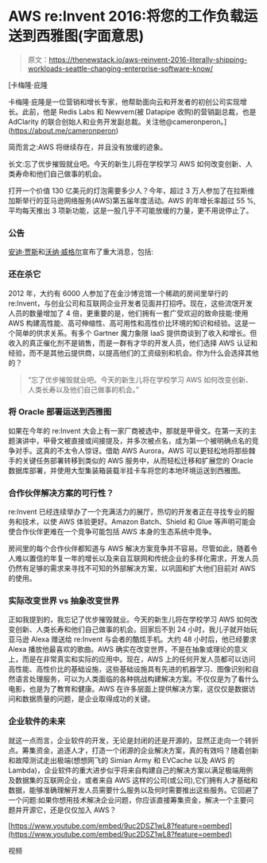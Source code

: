 # AWS re:Invent 2016:将您的工作负载运送到西雅图(字面意思)

> 原文：<https://thenewstack.io/aws-reinvent-2016-literally-shipping-workloads-seattle-changing-enterprise-software-know/>

[](https://about.me/cameronperon)

 [卡梅隆·庇隆

卡梅隆·庇隆是一位营销和增长专家，他帮助面向云和开发者的初创公司实现增长。此前，他是 Redis Labs 和 Newvem(被 Datapipe 收购)的营销副总裁，也是 AdClarity 的联合创始人和业务开发副总裁。关注他@cameronperon。](https://about.me/cameronperon) [](https://about.me/cameronperon)

简而言之:AWS 将继续存在，并且没有放缓的迹象。

长文:忘了优步摧毁就业吧。今天的新生儿将在学校学习 AWS 如何改变创新、人类寿命和他们自己做事的机会。

打开一个价值 130 亿美元的灯泡需要多少人？今年，超过 3 万人参加了在拉斯维加斯举行的亚马逊网络服务(AWS)第五届年度活动。AWS 的年增长率超过 55 %,平均每天推出 3 项新功能，这是一股几乎不可能放缓的力量，更不用说停止了。

### **公告**

[安迪·贾斯](https://www.linkedin.com/in/andy-jassy-8b1615)和[沃纳·威格尔](http://www.allthingsdistributed.com/)宣布了重大消息，包括:

### **还在杀它**

2012 年，大约有 6000 人参加了在金沙博览馆一个稀疏的房间里举行的 re:Invent，与创业公司和互联网企业开发者见面并打招呼。现在，这些流氓开发人员的数量增加了 4 倍，更重要的是，他们拥有一套广受欢迎的致命技能:使用 AWS 构建高性能、高可伸缩性、高可用性和高性价比环境的知识和经验。这是一个简单的供求关系。有多个 Gartner 魔力象限 IaaS 提供商谈到了收入和增长。但收入的真正催化剂不是销售，而是一群有才华的开发人员，他们选择 AWS 认证和经验，而不是其他云提供商，以提高他们的工资级别和机会。你为什么会选择其他的？

> “忘了优步摧毁就业吧。今天的新生儿将在学校学习 AWS 如何改变创新、人类长寿以及他们自己做事的机会。”

### **将 Oracle 部署运送到西雅图**

如果在今年的 re:Invent 大会上有一家厂商被选中，那就是甲骨文。在第一天的主题演讲中，甲骨文被直接或间接提及，并多次被点名，成为第一个被明确点名的竞争对手。这真的不太令人惊讶。借助 AWS Aurora，AWS 可以更轻松地将那些棘手的关键任务部署转移到类似的 AWS 服务中，从而轻松迁移和扩展您的 Oracle 数据库部署，并使用大型集装箱装载半挂卡车将您的本地环境运送到西雅图。

### **合作伙伴解决方案的可行性？**

re:Invent 已经连续举办了一个充满活力的展厅，热切的开发者正在寻找专业的服务和技术，以使 AWS 体验更好。Amazon Batch、Shield 和 Glue 等声明可能会使合作伙伴更难在一个竞争可能包括 AWS 本身的生态系统中竞争。

房间里的每个合作伙伴都知道与 AWS 解决方案竞争并不容易。尽管如此，随着令人难以置信的年复一年的增长以及来自互联网和传统企业的多样化需求，开发人员仍然有足够的需求来寻找不可知的外部解决方案，以巩固和扩大他们目前对 AWS 的使用。

### **实际改变世界 vs 抽象改变世界**

正如我提到的，我忘记了优步摧毁就业。今天的新生儿将在学校学习 AWS 如何改变创新、人类长寿和他们自己做事的机会。回家后不到 24 小时，我儿子就开始玩亚马逊 Alexa 赠送给 re:Invent 与会者的酷炫手机。大约 48 小时后，他已经要求 Alexa 播放他最喜欢的歌曲。AWS 确实在改变世界，不是在抽象或理论的意义上，而是在非常真实和实际的应用中。现在，AWS 上的任何开发人员都可以访问高性能、高性价比的基础设施，这些基础设施具有先进的机器学习、图像识别和自然语言处理服务，可以为人类面临的各种挑战构建解决方案。不仅仅是为了看什么电影，也是为了教育和健康。AWS 在许多层面上提供解决方案，这仅仅是数据访问和数据质量的问题，是企业取得成功的关键。

### **企业软件的未来**

就这一点而言，企业软件的开发，无论是封闭的还是开源的，显然正走向一个转折点。筹集资金，追逐人才，打造一个闭源的企业解决方案，真的有效吗？随着创新和故障测试走出极端(想想网飞的 Simian Army 和 EVCache 以及 AWS 的 Lambda)，企业软件的重大进步似乎将来自构建自己的解决方案以满足极端用例及数据集的互联网企业，或者来自 AWS 这样的公司(或公司),它们拥有人才基础和数据，能够准确理解开发人员需要什么服务以及何时需要推出这些服务。它回避了一个问题:如果你想用技术解决企业问题，你应该直接筹集资金，解决一个主要问题并开源它，还是仅仅加入 AWS？

[https://www.youtube.com/embed/9uc2DSZ1wL8?feature=oembed](https://www.youtube.com/embed/9uc2DSZ1wL8?feature=oembed)

视频

<svg xmlns:xlink="http://www.w3.org/1999/xlink" viewBox="0 0 68 31" version="1.1"><title>Group</title> <desc>Created with Sketch.</desc></svg>